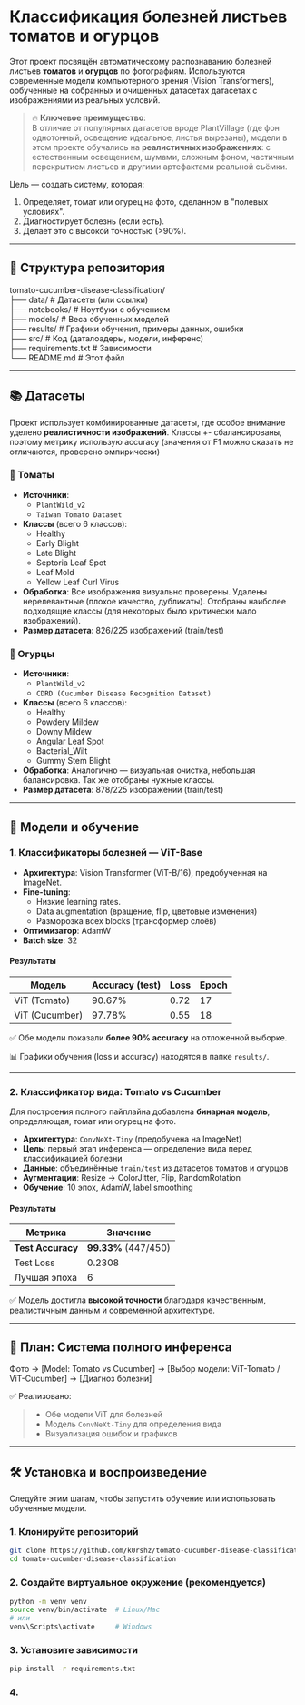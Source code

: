 # Классификация болезней листьев томатов и огурцов    
  
Этот проект посвящён автоматическому распознаванию болезней листьев **томатов** и **огурцов** по фотографиям. Используются современные модели компьютерного зрения (Vision Transformers), ообученные на собранных и очищенных датасетах датасетах с изображениями из реальных условий.  
  
> 🔥 **Ключевое преимущество**:  
> В отличие от популярных датасетов вроде PlantVillage (где фон однотонный, освещение идеальное, листья вырезаны), модели в этом проекте обучались на **реалистичных изображениях**: с естественным освещением, шумами, сложным фоном, частичным перекрытием листьев и другими артефактами реальной съёмки.
  
Цель — создать систему, которая:  
1. Определяет, томат или огурец на фото, сделанном в "полевых условиях".  
2. Диагностирует болезнь (если есть).  
3. Делает это с высокой точностью (>90%).  
  
---  
  
## 📁 Структура репозитория
tomato-cucumber-disease-classification/  
├── data/ # Датасеты (или ссылки)  
├── notebooks/ # Ноутбуки с обучением  
├── models/ # Веса обученных моделей  
├── results/ # Графики обучения, примеры данных, ошибки  
├── src/ # Код (даталоадеры, модели, инференс)  
├── requirements.txt # Зависимости  
└── README.md # Этот файл  
  
  
---  
  
## 📚 Датасеты  
  
Проект использует комбинированные датасеты, где особое внимание уделено **реалистичности изображений**. Классы +- сбалансированы, поэтому метрику использую accuracy (значения от F1 можно сказать не отличаются, проверено эмпирически)   
  
### 🍅 Томаты  
- **Источники**:  
  - `PlantWild_v2`  
  - `Taiwan Tomato Dataset`  
- **Классы** (всего 6 классов):  
  - Healthy  
  - Early Blight  
  - Late Blight  
  - Septoria Leaf Spot  
  - Leaf Mold
  - Yellow Leaf Curl Virus
- **Обработка**: Все изображения визуально проверены. Удалены нерелевантные (плохое качество, дубликаты). Отобраны наиболее подходящие классы (для некоторых было критически мало изображений).  
- **Размер датасета**: 826/225 изображений (train/test)  
  
### 🥒 Огурцы  
- **Источники**:  
  - `PlantWild_v2`  
  - `CDRD (Cucumber Disease Recognition Dataset)`  
- **Классы** (всего 6 классов):  
  - Healthy  
  - Powdery Mildew  
  - Downy Mildew  
  - Angular Leaf Spot  
  - Bacterial_Wilt  
  - Gummy Stem Blight  
- **Обработка**: Аналогично — визуальная очистка, небольшая балансировка. Так же отобраны нужные классы.  
- **Размер датасета**: 878/225 изображений (train/test)  
  
---  
  
## 🧠 Модели и обучение  
  
### 1. Классификаторы болезней — ViT-Base  
- **Архитектура**: Vision Transformer (ViT-B/16), предобученная на ImageNet.  
- **Fine-tuning**:
  - Низкие learning rates.
  - Data augmentation (вращение, flip, цветовые изменения)   
  - Разморозка всех blocks (трансформер слоёв) 
- **Оптимизатор**: AdamW  
- **Batch size**: 32   
  
#### Результаты  
  
| Модель       | Accuracy (test) | Loss  | Epoch |
|--------------|-----------------|-------|-------|  
| ViT (Tomato) | 90.67%          | 0.72  |  17   |  
| ViT (Cucumber)| 97.78%          | 0.55  |  18   |  
  
✅ Обе модели показали **более 90% accuracy** на отложенной выборке.  
  
📊 Графики обучения (loss и accuracy) находятся в папке `results/`.  

---  

### 2. Классификатор вида: Tomato vs Cucumber
Для построения полного пайплайна добавлена **бинарная модель**, определяющая, томат или огурец на фото.

- **Архитектура**: `ConvNeXt-Tiny` (предобучена на ImageNet)
- **Цель**: первый этап инференса — определение вида перед классификацией болезни
- **Данные**: объединённые `train/test` из датасетов томатов и огурцов
- **Аугментации**: Resize → ColorJitter, Flip, RandomRotation
- **Обучение**: 10 эпох, AdamW, label smoothing
  
#### Результаты  
| Метрика       | Значение |  
|---------------|---------|  
| **Test Accuracy** | **99.33%** (447/450) |  
| Test Loss        | 0.2308 |  
| Лучшая эпоха    | 6 |  
  
✅ Модель достигла **высокой точности** благодаря качественным, реалистичным данным и современной архитектуре.  

---  
  
## 🔄 План: Система полного инференса  
  
Фото → [Model: Tomato vs Cucumber] → [Выбор модели: ViT-Tomato / ViT-Cucumber] → [Диагноз болезни]  
  
✅ Реализовано:
> - Обе модели ViT для болезней
> - Модель `ConvNeXt-Tiny` для определения вида
> - Визуализация ошибок и графиков

---  

## 🛠️ Установка и воспроизведение  
  
Следуйте этим шагам, чтобы запустить обучение или использовать обученные модели.  
  
### 1. Клонируйте репозиторий  
```bash  
git clone https://github.com/k0rshz/tomato-cucumber-disease-classification.git  
cd tomato-cucumber-disease-classification  
```
    
### 2. Создайте виртуальное окружение (рекомендуется) 
```bash  
python -m venv venv  
source venv/bin/activate  # Linux/Mac  
# или  
venv\Scripts\activate     # Windows
```
   
### 3. Установите зависимости
```bash  
pip install -r requirements.txt  
```
   
### 4. 
